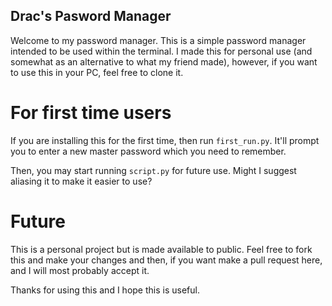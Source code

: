 ## Drac's Pasword Manager

Welcome to my password manager. This is a simple password manager intended to be used within the terminal. I made this for personal use (and somewhat as an alternative to what my friend made), however, if you want to use this in your PC, feel free to clone it. 

# For first time users

If you are installing this for the first time, then run `first_run.py`. It'll prompt you to enter a new master password which you need to remember.

Then, you may start running `script.py` for future use. Might I suggest aliasing it to make it easier to use?

# Future

This is a personal project but is made available to public. Feel free to fork this and make your changes and then, if you want make a pull request here, and I will most probably accept it. 

Thanks for using this and I hope this is useful. 
